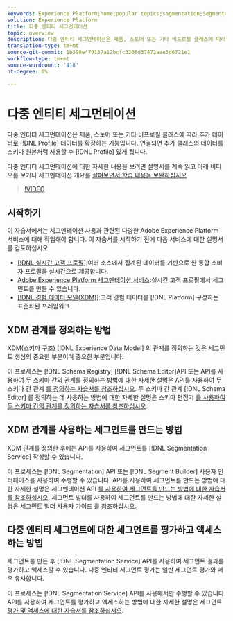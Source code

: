 ```yaml
---
keywords: Experience Platform;home;popular topics;segmentation;Segmentation;segment service;segments;Segments
solution: Experience Platform
title: 다중 엔티티 세그먼테이션
topic: overview
description: 다중 엔티티 세그먼테이션은 제품, 스토어 또는 기타 비프로필 클래스에 따라 추가 데이터로 프로필 데이터를 확장하는 기능입니다. 연결되면 추가 클래스의 데이터를 프로필 스키마가 기본인 것처럼 사용할 수 있습니다.
translation-type: tm+mt
source-git-commit: 1b398e479137a12bcfc3208d37472aae3d6721e1
workflow-type: tm+mt
source-wordcount: '418'
ht-degree: 0%

---
```



# 다중 엔티티 세그먼테이션

다중 엔티티 세그먼테이션은 제품, 스토어 또는 기타 비프로필 클래스에 따라 추가 데이터로 [!DNL Profile] 데이터를 확장하는 기능입니다. 연결되면 추가 클래스의 데이터를 스키마 원본처럼 사용할 수 [!DNL Profile] 있게 됩니다.

다중 엔티티 세그먼테이션에 대한 자세한 내용을 보려면 설명서를 계속 읽고 아래 비디오를 보거나 세그멘테이션 개요를 [살펴보면서 학습 내용을 보완하십시오](./home.md).

>[!VIDEO](https://video.tv.adobe.com/v/28947?quality=12&learn=on)

## 시작하기

이 자습서에서는 세그멘테이션 사용과 관련된 다양한 Adobe Experience Platform 서비스에 대해 작업해야 합니다. 이 자습서를 시작하기 전에 다음 서비스에 대한 설명서를 검토하십시오.

- [[!DNL 실시간 고객 프로필]](../profile/home.md):여러 소스에서 집계된 데이터를 기반으로 한 통합 소비자 프로필을 실시간으로 제공합니다.
- [Adobe Experience Platform 세그멘테이션 서비스](./home.md):실시간 고객 프로필에서 세그먼트를 만들 수 있습니다.
- [[!DNL 경험 데이터 모델(XDM)]](../xdm/home.md):고객 경험 데이터를 [!DNL Platform] 구성하는 표준화된 프레임워크

## XDM 관계를 정의하는 방법

XDM(스키마 구조) [!DNL Experience Data Model] 의 관계를 정의하는 것은 세그먼트 생성의 중요한 부분이며 중요한 부분입니다.

이 프로세스는 [!DNL Schema Registry] [!DNL Schema Editor]API 또는 API를 사용하여 두 스키마 간의 관계를 정의하는 방법에 대한 자세한 설명은 API를 사용하여 두 스키마 간 관계 [를 정의하는 자습서를 참조하십시오](../xdm/tutorials/relationship-api.md). 두 스키마 간 관계 [!DNL Schema Editor] 를 정의하는 데 사용하는 방법에 대한 자세한 설명은 스키마 편집기 [를 사용하여 두 스키마 간의 관계를 정의하는 자습서를 참조하십시오](../xdm/tutorials/relationship-ui.md).

## XDM 관계를 사용하는 세그먼트를 만드는 방법

XDM 관계를 정의한 후에는 API를 사용하여 세그먼트를 [!DNL Segmentation Service] 작성할 수 있습니다.

이 프로세스는 [!DNL Segmentation] API 또는 [!DNL Segment Builder] 사용자 인터페이스를 사용하여 수행할 수 있습니다. API를 사용하여 세그먼트를 만드는 방법에 대한 자세한 설명은 세그멘테이션 API [를 사용하여 세그먼트를 만드는 방법에 대한 자습서를 참조하십시오](./tutorials/create-a-segment.md). 세그먼트 빌더를 사용하여 세그먼트를 만드는 방법에 대한 자세한 설명은 세그먼트 빌더 사용자 가이드 [를 참조하십시오](./ui/overview.md).

## 다중 엔티티 세그먼트에 대한 세그먼트를 평가하고 액세스하는 방법

세그먼트를 만든 후 [!DNL Segmentation Service] API를 사용하여 세그먼트 결과를 평가하고 액세스할 수 있습니다. 다중 엔티티 세그먼트 평가는 일반 세그먼트 평가와 매우 유사합니다.

이 프로세스는 [!DNL Segmentation Service] API를 사용해서만 수행할 수 있습니다. API를 사용하여 세그먼트를 평가하고 액세스하는 방법에 대한 자세한 설명은 세그먼트 [평가 및 액세스에 대한 자습서를 참조하십시오](./tutorials/evaluate-a-segment.md).
